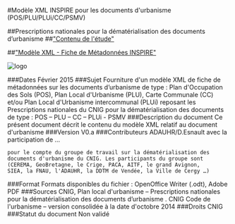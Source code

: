 #Modèle XML INSPIRE pour les documents d'urbanisme (POS/PLU/PLUi/CC/PSMV)

##Prescriptions nationales pour la dématérialisation des documents d’urbanisme
##["Contenu de l'étude"](https://github.com/adauhr/ddu_xml/wiki/Home)

##["Modèle XML - Fiche de Métadonnées INSPIRE"](https://github.com/adauhr/ddu_xml/blob/master/inspire_model_ddu.xml) 

![logo](http://cnig.gouv.fr/wp-content/uploads/2015/01/bandeauCNIG2.png) 

###Dates
    Février 2015
###Sujet
    Fourniture d'un modèle XML de fiche de métadonnées sur les documents
    d’urbanisme de type : Plan d'Occupation des Sols (POS),  Plan Local
    d'Urbanisme (PLU), Carte Communale (CC) et/ou Plan Local d'Urbanisme
    intercommunal (PLUi) reposant les Prescriptions nationales du CNIG pour la
    dématérialisation des documents de type : POS – PLU – CC – PLUi - PSMV
###Description du document
    Ce présent document décrit le contenu du modèle XML relatif au 
    document d'urbanisme
###Version
    V0.a
###Contributeurs
    ADAUHR/D.Esnault 
    avec la participation de ...
    
    pour le compte du groupe de travail sur la dématérialisation des 
    documents d'urbanisme du CNIG. Les participants du groupe sont 
    (CEREMA, GeoBretagne, le Crige, PACA, AITF, le grand Avignon, 
    SIEA, la FNAU, l'ADAUHR, la DDTM de Vendée, la Ville de Cergy …)
###Format
    Formats disponibles du fichier : OpenOffice Writer (.odt), Adobe PDF
###Sources
    CNIG, Plan local d'urbanisme – Prescriptions nationales pour la
    dématérialisation des documents d’urbanisme . CNIG
    Code de l'urbanisme – version consolidée à la date d'octobre 2014
###Droits
    CNIG
###Statut du document
    Non validé




